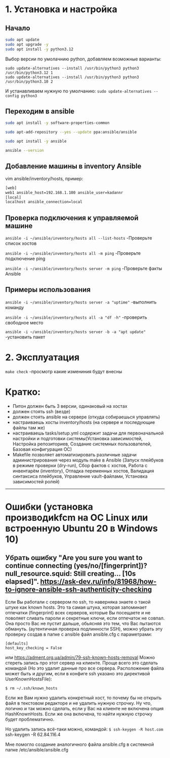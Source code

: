 # 1. Установка и настройка
## Начало
```bash
sudo apt update
sudo apt upgrade -y
sudo apt install -y python3.12
```
Выбор версии по умолачнию python, добавляем возможные варианты:
```
sudo update-alternatives --install /usr/bin/python3 python3 /usr/bin/python3.12 1
sudo update-alternatives --install /usr/bin/python3 python3 /usr/bin/python3.10 2
```
И устанавливаем нужную по умолчанию:
`sudo update-alternatives --config python3`


## Переходим в ansible

```bash
sudo apt install -y software-properties-common

sudo apt-add-repository --yes --update ppa:ansible/ansible

sudo apt install -y ansible

ansible --version
```

## Добавление машины в inventory Ansible
vim ansible/inventory/hosts, пример:
```bash
[web]
web1 ansible_host=192.168.1.100 ansible_user=kadannr
[local]
localhost ansible_connection=local
```
## Проверка подключения к управляемой машине
`ansible -i ~/ansible/inventory/hosts all --list-hosts` -Проверьте список хостов

`ansible -i ~/ansible/inventory/hosts all -m ping` -Проверьте подключение ping

`ansible -i ~/ansible/inventory/hosts server -m ping` -Проверьте факты Ansible

## Примеры использования
`ansible -i ~/ansible/inventory/hosts server -a "uptime"` -выполнить команду

`ansible -i ~/ansible/inventory/hosts all -a "df -h"` -проверить свободное место

`ansible -i ~/ansible/inventory/hosts server -b -a "apt update"` -установить пакет

# 2. Эксплуатация
`make check` -просмотр какие измениния будут внесны


# Кратко:
- Питон должен быть 3 версии, одинаковый на хостах
- должен стоять ssh (везде)
- должен стоять ansible на сервере (откуда собираешься управлять)
- настраиваешь хосты inventory/hosts (на сервере и последующие файлы там же)
- настраиваешь tasks/setup.yml содержит задачи для первоначальной настройки и подготовки системы(Установка зависимостей, Настройка репозиториев, Создание системных пользователей, Базовая конфигурация ОС)
- Makefile позволяет автоматизировать различные задачи администрирования через модуль make в Ansible (Запуск плейбуков в режиме проверки (dry-run), Сбор фактов с хостов, Работа с инвентарём (inventory), Отладка переменных хостов, Валидация синтаксиса плейбуков, Управление vault-файлами, Установка зависимостей ролей)

----
# Ошибки (установка производиkfcm на ОС Linux или встроенную Ubuntu 20 в Windows 10)
## Убрать ошибку "Are you sure you want to continue connecting (yes/no/[fingerprint])? null_resource.squid: Still creating... [10s elapsed]". https://ask-dev.ru/info/81968/how-to-ignore-ansible-ssh-authenticity-checking
Если Вы работали с сервером по ssh, то наверняка знаете о такой штуке как known hosts. Это та самая штука, которая запоминает отпечатки (fingerprint) всех серверов, которые Вы посещаете и не поволяет сливать пароли и секретные ключи, если отпечаток не совпал. Она просто Вас не пустит дальше, обьясняя это тем, что Вас пытаются обмануть. (аутентичная проверка подлинности SSH), можно убрать эту проверку создав в папке с ansible файл ansible.cfg с параметрами:
```
[defaults]
host_key_checking = False
```
или https://adment.org.ua/admin/79-ssh-known-hosts-removal
Можно стереть запись про этот сервер на клиенте. Проще всего это сделать командой (Но это удалит данные про все сервера. Расположение файла может быть и другим, если в конфиге ssh указано это директивой UserKnownHostsFile):

`$ rm ~/.ssh/known_hosts`

Если же Вам нужно удалить конкретный хост, то почему бы не открыть файл в текстовом редакторе и не удалить нужную строчку. Ну что, логично и так можно сделать, если у Вас на клиенте не включена опция HashKnownHosts. Если же она включена, то найти нужную строчку будет проблематично.

Но удалить запись всё-таки можно, командой:
`$ ssh-keygen -R host.com`
ssh-keygen -R 62.84.116.4

Мне помогло создание аналогичного файла ansible.cfg в системной папке /etc/ansible/ansible.cfg